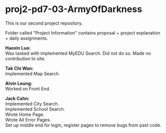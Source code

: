 proj2-pd7-03-ArmyOfDarkness
===========================

This is our second project repository. 

Folder called "Project Information" contains proposal + project explanation + daily assignments. 

<b> Haoxin Luo: </b>  
Was tasked with implemented MyEDU Search. Did not do so. Made no contribution to site. 

<b> Tak Chi Wan: </b>  
Implemented Map Search. 

<b> Alvin Leung: </b>  
Worked on Front End. 

<b> Jack Cahn:</b>  
Implemented City Search.  
Implemented School Search.   
Wrote Home Page.   
Wrote All Error Pages.   
Set up middle end for login, register pages to remove bugs from past code.   
